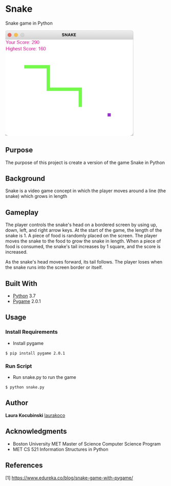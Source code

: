 # Snake

Snake game in Python

<img src="images/snake.png" width="400">

## Purpose

The purpose of this project is create a version of the game Snake in Python

## Background

Snake is a video game concept in which the player moves around a line (the snake) which grows in length

## Gameplay

The player controls the snake's head on a bordered screen by using up, down, left, and right arrow keys. At the start of the game, the length of the snake is 1. A piece of food is randomly placed on the screen. The player moves the snake to the food to grow the snake in length. When a piece of food is consumed, the snake's tail increases by 1 square, and the score is increased. 

As the snake's head moves forward, its tail follows. The player loses when the snake runs into the screen border or itself.

## Built With

* [Python](https://www.python.org/) 3.7
* [Pygame](https://www.pygame.org/) 2.0.1

## Usage

### Install Requirements

* Install pygame
```
$ pip install pygame 2.0.1
```

### Run Script

* Run snake.py to run the game

```
$ python snake.py
```

## Author

**Laura Kocubinski** [laurakoco](https://github.com/laurakoco)

## Acknowledgments

* Boston University MET Master of Science Computer Science Program
* MET CS 521 Information Structures in Python

## References

[1] https://www.edureka.co/blog/snake-game-with-pygame/
